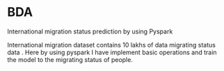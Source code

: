 # BDA

International migration status prediction
by using Pyspark

International migration dataset contains 10 lakhs of data migrating status data .
Here by using pyspark I have implement basic operations and train the model to the migrating status of people.
